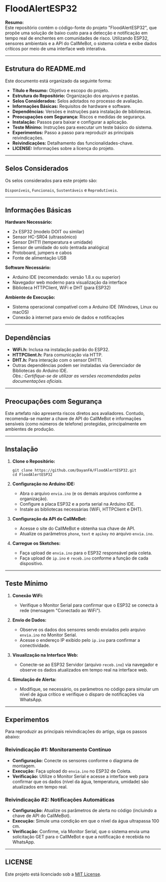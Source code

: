 # FloodAlertESP32

**Resumo:**  
Este repositório contém o código-fonte do projeto "FloodAlertESP32", que propõe uma solução de baixo custo para a detecção e notificação em tempo real de enchentes em comunidades de risco. Utilizando ESP32, sensores ambientais e a API do CallMeBot, o sistema coleta e exibe dados críticos por meio de uma interface web interativa.

---

## Estrutura do README.md

Este documento está organizado da seguinte forma:
- **Título e Resumo:** Objetivo e escopo do projeto.
- **Estrutura do Repositório:** Organização dos arquivos e pastas.
- **Selos Considerados:** Selos adotados no processo de avaliação.
- **Informações Básicas:** Requisitos de hardware e software.
- **Dependências:** Versões e instruções para instalação de bibliotecas.
- **Preocupações com Segurança:** Riscos e medidas de segurança.
- **Instalação:** Passos para baixar e configurar a aplicação.
- **Teste Mínimo:** Instruções para executar um teste básico do sistema.
- **Experimentos:** Passo a passo para reproduzir as principais reivindicações.
- **Reivindicações:** Detalhamento das funcionalidades-chave.
- **LICENSE:** Informações sobre a licença do projeto.

---

## Selos Considerados

Os selos considerados para este projeto são:  

`Disponíveis`, `Funcionais`, `Sustentáveis` e `Reprodutíveis`.

---

## Informações Básicas

**Hardware Necessário:**
- 2x ESP32 (modelo DOIT ou similar)
- Sensor HC-SR04 (ultrassônico)
- Sensor DHT11 (temperatura e umidade)
- Sensor de umidade do solo (entrada analógica)
- Protoboard, jumpers e cabos
- Fonte de alimentação USB

**Software Necessário:**
- Arduino IDE (recomendado: versão 1.8.x ou superior)
- Navegador web moderno para visualização da interface
- Biblioteca HTTPClient, WiFi e DHT (para ESP32)

**Ambiente de Execução:**
- Sistema operacional compatível com a Arduino IDE (Windows, Linux ou macOS)
- Conexão à internet para envio de dados e notificações

---

## Dependências

- **WiFi.h:** Inclusa na instalação padrão do ESP32.
- **HTTPClient.h:** Para comunicação via HTTP.
- **DHT.h:** Para interação com o sensor DHT11.
- Outras dependências podem ser instaladas via Gerenciador de Bibliotecas do Arduino IDE.  
*Obs.: Certifique-se de utilizar as versões recomendadas pelas documentações oficiais.*

---

## Preocupações com Segurança

Este artefato não apresenta riscos diretos aos avaliadores. Contudo, recomenda-se manter a chave de API do CallMeBot e informações sensíveis (como números de telefone) protegidas, principalmente em ambientes de produção.

---

## Instalação

1. **Clone o Repositório:**

   ```
   git clone https://github.com/DayanFA/FloodAlertESP32.git
   cd FloodAlertESP32
   ```

2. **Configuração no Arduino IDE:**
   - Abra o arquivo `envia.ino` (e os demais arquivos conforme a organização).
   - Configure a placa ESP32 e a porta serial na Arduino IDE.
   - Instale as bibliotecas necessárias (WiFi, HTTPClient e DHT).

3. **Configuração da API do CallMeBot:**
   - Acesse o site do CallMeBot e obtenha sua chave de API.
   - Atualize os parâmetros `phone`, `text` e `apikey` no arquivo `envia.ino`.

4. **Carregue os Sketches:**
   - Faça upload de `envia.ino` para o ESP32 responsável pela coleta.
   - Faça upload de `ip.ino` e `receb.ino` conforme a função de cada dispositivo.

---

## Teste Mínimo

1. **Conexão WiFi:**  
   - Verifique o Monitor Serial para confirmar que o ESP32 se conecta à rede (mensagem "Conectado ao WiFi").

2. **Envio de Dados:**  
   - Observe os dados dos sensores sendo enviados pelo arquivo `envia.ino` no Monitor Serial.
   - Acesse o endereço IP exibido pelo `ip.ino` para confirmar a conectividade.

3. **Visualização na Interface Web:**  
   - Conecte-se ao ESP32 Servidor (arquivo `receb.ino`) via navegador e observe os dados atualizados em tempo real na interface web.

4. **Simulação de Alerta:**  
   - Modifique, se necessário, os parâmetros no código para simular um nível de água crítico e verifique o disparo de notificações via WhatsApp.

---

## Experimentos

Para reproduzir as principais reivindicações do artigo, siga os passos abaixo:

### Reivindicação #1: Monitoramento Contínuo
- **Configuração:** Conecte os sensores conforme o diagrama de montagem.
- **Execução:** Faça upload do `envia.ino` no ESP32 de Coleta.
- **Verificação:** Utilize o Monitor Serial e acesse a interface web para confirmar que os dados (nível da água, temperatura, umidade) são atualizados em tempo real.

### Reivindicação #2: Notificações Automáticas
- **Configuração:** Atualize os parâmetros de alerta no código (incluindo a chave de API do CallMeBot).
- **Execução:** Simule uma condição em que o nível da água ultrapassa 100 cm.
- **Verificação:** Confirme, via Monitor Serial, que o sistema envia uma solicitação GET para o CallMeBot e que a notificação é recebida no WhatsApp.

---

## LICENSE

Este projeto está licenciado sob a [MIT License](LICENSE).
